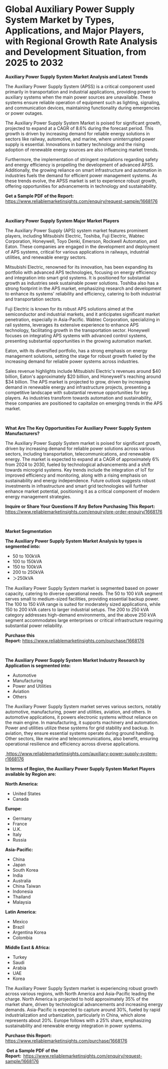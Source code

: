 <p><h1>Global Auxiliary Power Supply System Market by Types, Applications, and Major Players, with Regional Growth Rate Analysis and Development Situation, from 2025 to 2032</h1></p><p><strong>Auxiliary Power Supply System Market Analysis and Latest Trends</strong></p>
<p><p>The Auxiliary Power Supply System (APSS) is a critical component used primarily in transportation and industrial applications, providing power to auxiliary systems when the main power sources are unavailable. These systems ensure reliable operation of equipment such as lighting, signaling, and communication devices, maintaining functionality during emergencies or power outages.</p><p>The Auxiliary Power Supply System Market is poised for significant growth, projected to expand at a CAGR of 8.6% during the forecast period. This growth is driven by increasing demand for reliable energy solutions in sectors like railway, automotive, and marine, where uninterrupted power supply is essential. Innovations in battery technology and the rising adoption of renewable energy sources are also influencing market trends. </p><p>Furthermore, the implementation of stringent regulations regarding safety and energy efficiency is propelling the development of advanced APSS. Additionally, the growing reliance on smart infrastructure and automation in industries fuels the demand for efficient power management systems. As these trends evolve, the APSS market is set to experience robust growth, offering opportunities for advancements in technology and sustainability.</p></p>
<p><strong>Get a Sample PDF of the Report:&nbsp;</strong> <a href="https://www.reliablemarketinsights.com/enquiry/request-sample/1668176?utm_campaign=2117&utm_medium=2&utm_source=Github&utm_content=ia&utm_term=17042025&utm_id=auxiliary-power-supply-system">https://www.reliablemarketinsights.com/enquiry/request-sample/1668176</a></p>
<p>&nbsp;</p>
<p><strong>Auxiliary Power Supply System Major Market Players</strong></p>
<p><p>The Auxiliary Power Supply (APS) system market features prominent players, including Mitsubishi Electric, Toshiba, Fuji Electric, Wabtec Corporation, Honeywell, Toyo Denki, Emerson, Rockwell Automation, and Eaton. These companies are engaged in the development and deployment of APS systems, critical for various applications in railways, industrial utilities, and renewable energy sectors.</p><p>Mitsubishi Electric, renowned for its innovation, has been expanding its portfolio with advanced APS technologies, focusing on energy efficiency and integration into smart grid systems. It is positioned for substantial growth as industries seek sustainable power solutions. Toshiba also has a strong footprint in the APS market, emphasizing research and development to enhance its systems' reliability and efficiency, catering to both industrial and transportation sectors.</p><p>Fuji Electric is known for its robust APS solutions aimed at the semiconductor and industrial markets, and it anticipates significant market penetration, especially in Asia-Pacific. Wabtec Corporation, specializing in rail systems, leverages its extensive experience to enhance APS technology, facilitating growth in the transportation sector. Honeywell focuses on integrating APS systems with advanced control systems, presenting substantial opportunities in the growing automation market.</p><p>Eaton, with its diversified portfolio, has a strong emphasis on energy management solutions, setting the stage for robust growth fueled by the increasing demand for reliable power systems across industries.</p><p>Sales revenue highlights include Mitsubishi Electric's revenues around $40 billion, Eaton's approximately $20 billion, and Honeywell's reaching around $34 billion. The APS market is projected to grow, driven by increasing demand in renewable energy and infrastructure projects, presenting a competitive landscape with substantial revenue opportunities for key players. As industries transform towards automation and sustainability, these companies are positioned to capitalize on emerging trends in the APS market.</p></p>
<p>&nbsp;</p>
<p><strong>What Are The Key Opportunities For Auxiliary Power Supply System Manufacturers?</strong></p>
<p><p>The Auxiliary Power Supply System market is poised for significant growth, driven by increasing demand for reliable power solutions across various sectors, including transportation, telecommunications, and renewable energy. The market is expected to expand at a CAGR of approximately 6% from 2024 to 2030, fueled by technological advancements and a shift towards microgrid systems. Key trends include the integration of IoT for improved efficiency and monitoring, along with a rising emphasis on sustainability and energy independence. Future outlook suggests robust investments in infrastructure and smart grid technologies will further enhance market potential, positioning it as a critical component of modern energy management strategies.</p></p>
<p><strong>Inquire or Share Your Questions If Any Before Purchasing This Report:</strong> <a href="https://www.reliablemarketinsights.com/enquiry/pre-order-enquiry/1668176?utm_campaign=2117&utm_medium=2&utm_source=Github&utm_content=ia&utm_term=17042025&utm_id=auxiliary-power-supply-system">https://www.reliablemarketinsights.com/enquiry/pre-order-enquiry/1668176</a></p>
<p>&nbsp;</p>
<p><strong>Market Segmentation</strong></p>
<p><strong>The Auxiliary Power Supply System Market Analysis by types is segmented into:</strong></p>
<p><ul><li>50 to 100kVA</li><li>100 to 150kVA</li><li>150 to 100kVA</li><li>200 to 250kVA</li><li>＞250kVA</li></ul></p>
<p><p>The Auxiliary Power Supply System market is segmented based on power capacity, catering to diverse operational needs. The 50 to 100 kVA segment serves small to medium-sized facilities, providing essential backup power. The 100 to 150 kVA range is suited for moderately sized applications, while 150 to 200 kVA caters to larger industrial setups. The 200 to 250 kVA category addresses high-demand environments, and the above 250 kVA segment accommodates large enterprises or critical infrastructure requiring substantial power reliability.</p></p>
<p><strong>Purchase this Report:&nbsp;</strong><a href="https://www.reliablemarketinsights.com/purchase/1668176?utm_campaign=2117&utm_medium=2&utm_source=Github&utm_content=ia&utm_term=17042025&utm_id=auxiliary-power-supply-system">https://www.reliablemarketinsights.com/purchase/1668176</a></p>
<p>&nbsp;</p>
<p><strong>The Auxiliary Power Supply System Market Industry Research by Application is segmented into:</strong></p>
<p><ul><li>Automotive</li><li>Manufacturing</li><li>Power and Utilities</li><li>Aviation</li><li>Others</li></ul></p>
<p><p>The Auxiliary Power Supply System market serves various sectors, notably automotive, manufacturing, power and utilities, aviation, and others. In automotive applications, it powers electronic systems without reliance on the main engine. In manufacturing, it supports machinery and automation. Power and utilities utilize these systems for grid stability and backup. In aviation, they ensure essential systems operate during ground handling. Other sectors, like marine and telecommunications, also benefit, ensuring operational resilience and efficiency across diverse applications.</p></p>
<p><a href="https://www.reliablemarketinsights.com/auxiliary-power-supply-system-r1668176?utm_campaign=2117&utm_medium=2&utm_source=Github&utm_content=ia&utm_term=17042025&utm_id=auxiliary-power-supply-system">&nbsp;https://www.reliablemarketinsights.com/auxiliary-power-supply-system-r1668176</a></p>
<p><strong>In terms of Region, the Auxiliary Power Supply System Market Players available by Region are:</strong></p>
<p>
    <p> <strong> North America: </strong>
        <ul>
            <li>United States</li>
            <li>Canada</li>
        </ul>
        </p> 
    <p> <strong> Europe: </strong>
        <ul>
            <li>Germany</li>
            <li>France</li>
            <li>U.K.</li>
            <li>Italy</li>
            <li>Russia</li>
        </ul>
        </p> 
    <p> <strong> Asia-Pacific: </strong>
        <ul>
            <li>China</li>
            <li>Japan</li>
            <li>South Korea</li>
            <li>India</li>
            <li>Australia</li>
            <li>China Taiwan</li>
            <li>Indonesia</li>
            <li>Thailand</li>
            <li>Malaysia</li>
        </ul>
        </p> 
    <p> <strong> Latin America: </strong>
        <ul>
            <li>Mexico</li>
            <li>Brazil</li>
            <li>Argentina Korea</li>
            <li>Colombia</li>
        </ul>
        </p> 
    <p> <strong> Middle East & Africa: </strong>
        <ul>
            <li>Turkey</li>
            <li>Saudi</li>
            <li>Arabia</li>
            <li>UAE</li>
            <li>Korea</li>
        </ul>
    </p>
    </p>
<p><p>The Auxiliary Power Supply System market is experiencing robust growth across various regions, with North America and Asia-Pacific leading the charge. North America is projected to hold approximately 35% of the market share, driven by technological advancements and increasing energy demands. Asia-Pacific is expected to capture around 30%, fueled by rapid industrialization and urbanization, particularly in China, which alone represents about 20%. Europe follows with a 25% share, emphasizing sustainability and renewable energy integration in power systems.</p></p>
<p><strong>Purchase this Report: </strong><a href="https://www.reliablemarketinsights.com/purchase/1668176?utm_campaign=2117&utm_medium=2&utm_source=Github&utm_content=ia&utm_term=17042025&utm_id=auxiliary-power-supply-system">https://www.reliablemarketinsights.com/purchase/1668176</a></p>
<p>&nbsp;<strong>Get a Sample PDF of the Report:&nbsp;&nbsp;</strong><a href="https://www.reliablemarketinsights.com/enquiry/request-sample/1668176?utm_campaign=2117&utm_medium=2&utm_source=Github&utm_content=ia&utm_term=17042025&utm_id=auxiliary-power-supply-system">https://www.reliablemarketinsights.com/enquiry/request-sample/1668176</a></p>
<p><strong></strong></p>
<p><p></p><p></p><p></p></p>